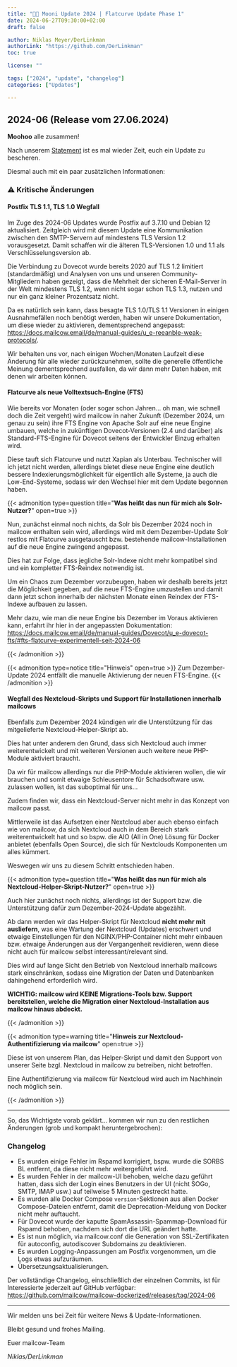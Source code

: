 ```yaml
---
title: "🌙🐄 Mooni Update 2024 | Flatcurve Update Phase 1"
date: 2024-06-27T09:30:00+02:00
draft: false

author: Niklas Meyer/DerLinkman
authorLink: "https://github.com/DerLinkman"
toc: true

license: ""

tags: ["2024", "update", "changelog"]
categories: ["Updates"]

---
```


## 2024-06 (Release vom 27.06.2024)

**Moohoo** alle zusammen!

Nach unserem [Statement](https://mailcow.email/de/posts/2024/development-change/) ist es mal wieder Zeit, euch ein Update zu bescheren.

Diesmal auch mit ein paar zusätzlichen Informationen:

### ⚠️ Kritische Änderungen

#### Postfix TLS 1.1, TLS 1.0 Wegfall
Im Zuge des 2024-06 Updates wurde Postfix auf 3.7.10 und Debian 12 aktualisiert. Zeitgleich wird mit diesem Update eine Kommunikation zwischen den SMTP-Servern auf mindestens TLS Version 1.2 vorausgesetzt.
Damit schaffen wir die älteren TLS-Versionen 1.0 und 1.1 als Verschlüsselungsversion ab.
<!--more-->

Die Verbindung zu Dovecot wurde bereits 2020 auf TLS 1.2 limitiert (standardmäßig) und Analysen von uns und unseren Community-Mitgliedern haben gezeigt, dass die Mehrheit der sicheren E-Mail-Server in der Welt mindestens TLS 1.2, wenn nicht sogar schon TLS 1.3, nutzen und nur ein ganz kleiner Prozentsatz nicht.

Da es natürlich sein kann, dass besagte TLS 1.0/TLS 1.1 Versionen in einigen Ausnahmefällen noch benötigt werden, haben wir unsere Dokumentation, um diese wieder zu aktivieren, dementsprechend angepasst: https://docs.mailcow.email/de/manual-guides/u_e-reeanble-weak-protocols/.

Wir behalten uns vor, nach einigen Wochen/Monaten Laufzeit diese Änderung für alle wieder zurückzunehmen, sollte die generelle öffentliche Meinung dementsprechend ausfallen, da wir dann mehr Daten haben, mit denen wir arbeiten können.

#### Flatcurve als neue Volltextsuch-Engine (FTS)
Wie bereits vor Monaten (oder sogar schon Jahren... oh man, wie schnell doch die Zeit vergeht) wird mailcow in naher Zukunft (Dezember 2024, um genau zu sein) ihre FTS Engine von Apache Solr auf eine neue Engine umbauen, welche in zukünftigen Dovecot-Versionen (2.4 und darüber) als Standard-FTS-Engine für Dovecot seitens der Entwickler Einzug erhalten wird.

Diese tauft sich Flatcurve und nutzt Xapian als Unterbau. Technischer will ich jetzt nicht werden, allerdings bietet diese neue Engine eine deutlich bessere Indexierungsmöglichkeit für eigentlich alle Systeme, ja auch die Low-End-Systeme, sodass wir den Wechsel hier mit dem Update begonnen haben.

{{< admonition type=question title="**Was heißt das nun für mich als Solr-Nutzer?**" open=true >}}

Nun, zunächst einmal noch nichts, da Solr bis Dezember 2024 noch in mailcow enthalten sein wird, allerdings wird mit dem Dezember-Update Solr restlos mit Flatcurve ausgetauscht bzw. bestehende mailcow-Installationen auf die neue Engine zwingend angepasst.

Dies hat zur Folge, dass jegliche Solr-Indexe nicht mehr kompatibel sind und ein kompletter FTS-Reindex notwendig ist.

Um ein Chaos zum Dezember vorzubeugen, haben wir deshalb bereits jetzt die Möglichkeit gegeben, auf die neue FTS-Engine umzustellen und damit dann jetzt schon innerhalb der nächsten Monate einen Reindex der FTS-Indexe aufbauen zu lassen.

Mehr dazu, wie man die neue Engine bis Dezember im Voraus aktivieren kann, erfahrt ihr hier in der angepassten Dokumentation: https://docs.mailcow.email/de/manual-guides/Dovecot/u_e-dovecot-fts/#fts-flatcurve-experimentell-seit-2024-06

{{< /admonition >}}

{{< admonition type=notice title="Hinweis" open=true >}}
Zum Dezember-Update 2024 entfällt die manuelle Aktivierung der neuen FTS-Engine.
{{< /admonition >}}

#### Wegfall des Nextcloud-Skripts und Support für Installationen innerhalb mailcows

Ebenfalls zum Dezember 2024 kündigen wir die Unterstützung für das mitgelieferte Nextcloud-Helper-Skript ab.

Dies hat unter anderem den Grund, dass sich Nextcloud auch immer weiterentwickelt und mit weiteren Versionen auch weitere neue PHP-Module aktiviert braucht. 

Da wir für mailcow allerdings nur die PHP-Module aktivieren wollen, die wir brauchen und somit etwaige Schleusentore für Schadsoftware usw. zulassen wollen, ist das suboptimal für uns...

Zudem finden wir, dass ein Nextcloud-Server nicht mehr in das Konzept von mailcow passt.

Mittlerweile ist das Aufsetzen einer Nextcloud aber auch ebenso einfach wie von mailcow, da sich Nextcloud auch in dem Bereich stark weiterentwickelt hat und so bspw. die AIO (All in One) Lösung für Docker anbietet (ebenfalls Open Source), die sich für Nextclouds Komponenten um alles kümmert.

Weswegen wir uns zu diesem Schritt entschieden haben.

{{< admonition type=question title="**Was heißt das nun für mich als Nextcloud-Helper-Skript-Nutzer?**" open=true >}}

Auch hier zunächst noch nichts, allerdings ist der Support bzw. die Unterstützung dafür zum Dezember-2024-Update abgezählt.

Ab dann werden wir das Helper-Skript für Nextcloud **nicht mehr mit ausliefern**, was eine Wartung der Nextcloud (Updates) erschwert und etwaige Einstellungen für den NGINX/PHP-Container nicht mehr einbauen bzw. etwaige Änderungen aus der Vergangenheit revidieren, wenn diese nicht auch für mailcow selbst interessant/relevant sind.

Dies wird auf lange Sicht den Betrieb von Nextcloud innerhalb mailcows stark einschränken, sodass eine Migration der Daten und Datenbanken dahingehend erforderlich wird.

**WICHTIG: mailcow wird KEINE Migrations-Tools bzw. Support bereitstellen, welche die Migration einer Nextcloud-Installation aus mailcow hinaus abdeckt.**

{{< /admonition >}}

{{< admonition type=warning title="**Hinweis zur Nextcloud-Authentifizierung via mailcow**" open=true >}}

Diese ist von unserem Plan, das Helper-Skript und damit den Support von unserer Seite bzgl. Nextcloud in mailcow zu betreiben, nicht betroffen.

Eine Authentifizierung via mailcow für Nextcloud wird auch im Nachhinein noch möglich sein.

{{< /admonition >}}


---

So, das Wichtigste vorab geklärt... kommen wir nun zu den restlichen Änderungen (grob und kompakt heruntergebrochen):

### Changelog

* Es wurden einige Fehler im Rspamd korrigiert, bspw. wurde die SORBS BL entfernt, da diese nicht mehr weitergeführt wird.
* Es wurden Fehler in der mailcow-UI behoben, welche dazu geführt hatten, dass sich der Login eines Benutzers in der UI (nicht SOGo, SMTP, IMAP usw.) auf teilweise 5 Minuten gestreckt hatte.
* Es wurden alle Docker Compose `version`-Sektionen aus allen Docker Compose-Dateien entfernt, damit die Deprecation-Meldung von Docker nicht mehr auftaucht.
* Für Dovecot wurde der kaputte SpamAssassin-Spammap-Download für Rspamd behoben, nachdem sich dort die URL geändert hatte.
* Es ist nun möglich, via mailcow.conf die Generation von SSL-Zertifikaten für autoconfig, autodiscover Subdomains zu deaktivieren.
* Es wurden Logging-Anpassungen am Postfix vorgenommen, um die Logs etwas aufzuräumen.
* Übersetzungsaktualisierungen.

Der vollständige Changelog, einschließlich der einzelnen Commits, ist für Interessierte jederzeit auf GitHub verfügbar:
https://github.com/mailcow/mailcow-dockerized/releases/tag/2024-06

---

Wir melden uns bei Zeit für weitere News & Update-Informationen.

Bleibt gesund und frohes Mailing.

Euer mailcow-Team

*Niklas/DerLinkman*